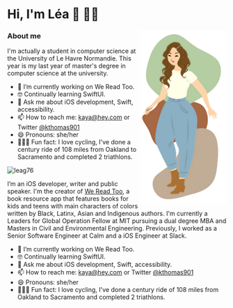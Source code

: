 # Hi, I'm Léa 👋 👩‍💻

<img align="right" src="https://github.com/LeaG76/LeaG76/raw/main/pictures/iconGithub.png" alt="Illustration of Kaya speaking at a conference with coding bubbles in background" width=200px/>

### About me

I'm actually a student in computer science at the University of Le Havre Normandie. This year is my last year of master's degree in computer science at the university.

- 📱  I’m currently working on We Read Too.
- 🤓  Continually learning SwiftUI.
- 💬  Ask me about iOS development, Swift, accessibility.
- 📫  How to reach me: kaya@hey.com or Twitter [@kthomas901](twitter.com/kthomas901)
- 😄  Pronouns: she/her
- 🚴🏽‍♀️  Fun fact: I love cycling, I've done a century ride of 108 miles from Oakland to Sacramento and completed 2 triathlons.

<img src="https://komarev.com/ghpvc/?username=leag76&label=Profile%20views&color=0e75b6&style=flat" alt="leag76" />

I’m an iOS developer, writer and public speaker. I'm the creator of [We Read Too](wereadtoo.com), a book resource app that features books for kids and teens with main characters of colors written by Black, Latinx, Asian and Indigenous authors. I'm currently a Leaders for Global Operation Fellow at MIT pursuing a dual degree MBA and Masters in Civil and Environmental Engineering. Previously, I worked as a Senior Software Engineer at Calm and a iOS Engineer at Slack. 

- 📱  I’m currently working on We Read Too.
- 🤓  Continually learning SwiftUI.
- 💬  Ask me about iOS development, Swift, accessibility.
- 📫  How to reach me: kaya@hey.com or Twitter [@kthomas901](twitter.com/kthomas901)
- 😄  Pronouns: she/her
- 🚴🏽‍♀️  Fun fact: I love cycling, I've done a century ride of 108 miles from Oakland to Sacramento and completed 2 triathlons.